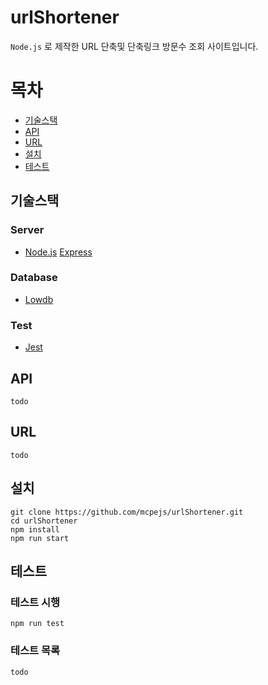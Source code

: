 # urlShortener
`Node.js` 로 제작한 URL 단축및 단축링크 방문수 조회 사이트입니다.

# 목차
- [기술스택](#기술스택)
- [API](#API)
- [URL](#URL)
- [설치](#설치)
- [테스트](#테스트)
## 기술스택
### Server
- [Node.js](https://nodejs.org/) [Express](https://expressjs.com/)

### Database
- [Lowdb](https://github.com/typicode/lowdb)

### Test
- [Jest](https://jestjs.io/)

## API
```
todo
```

## URL
```
todo
```

## 설치
```
git clone https://github.com/mcpejs/urlShortener.git
cd urlShortener
npm install
npm run start
```

## 테스트
### 테스트 시행
```
npm run test
```

### 테스트 목록
```
todo
```
